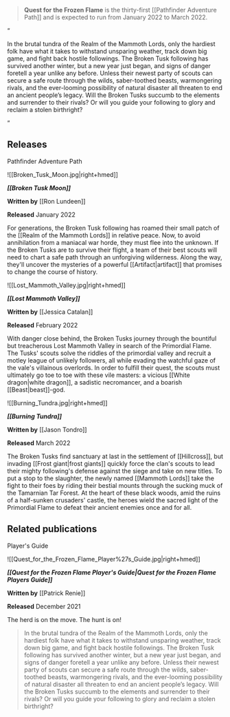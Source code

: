> **Quest for the Frozen Flame** is the thirty-first [[Pathfinder Adventure Path]] and is expected to run from January 2022 to March 2022.



“

In the brutal tundra of the Realm of the Mammoth Lords, only the hardiest folk have what it takes to withstand unsparing weather, track down big game, and fight back hostile followings. The Broken Tusk following has survived another winter, but a new year just began, and signs of danger foretell a year unlike any before. Unless their newest party of scouts can secure a safe route through the wilds, saber-toothed beasts, warmongering rivals, and the ever-looming possibility of natural disaster all threaten to end an ancient people’s legacy. Will the Broken Tusks succumb to the elements and surrender to their rivals? Or will you guide your following to glory and reclaim a stolen birthright?

”


## Releases



Pathfinder Adventure Path


![[Broken_Tusk_Moon.jpg|right+hmed]] 


***[[Broken Tusk Moon]]***

**Written by** [[Ron Lundeen]]

**Released** January 2022


For generations, the Broken Tusk following has roamed their small patch of the [[Realm of the Mammoth Lords]] in relative peace. Now, to avoid annihilation from a maniacal war horde, they must flee into the unknown. If the Broken Tusks are to survive their flight, a team of their best scouts will need to chart a safe path through an unforgiving wilderness. Along the way, they'll uncover the mysteries of a powerful [[Artifact|artifact]] that promises to change the course of history.


![[Lost_Mammoth_Valley.jpg|right+hmed]] 


***[[Lost Mammoth Valley]]***

**Written by** [[Jessica Catalan]]

**Released** February 2022


With danger close behind, the Broken Tusks journey through the bountiful but treacherous Lost Mammoth Valley in search of the Primordial Flame. The Tusks' scouts solve the riddles of the primordial valley and recruit a motley league of unlikely followers, all while evading the watchful gaze of the vale's villainous overlords. In order to fulfill their quest, the scouts must ultimately go toe to toe with these vile masters: a vicious [[White dragon|white dragon]], a sadistic necromancer, and a boarish [[Beast|beast]]-god.


![[Burning_Tundra.jpg|right+hmed]] 


***[[Burning Tundra]]***

**Written by** [[Jason Tondro]]

**Released** March 2022


The Broken Tusks find sanctuary at last in the settlement of [[Hillcross]], but invading [[Frost giant|frost giants]] quickly force the clan's scouts to lead their mighty following's defense against the siege and take on new titles. To put a stop to the slaughter, the newly named [[Mammoth Lords]] take the fight to their foes by riding their bestial mounts through the sucking muck of the Tamarnian Tar Forest. At the heart of these black woods, amid the ruins of a half-sunken crusaders' castle, the heroes wield the sacred light of the Primordial Flame to defeat their ancient enemies once and for all.



## Related publications



Player's Guide


![[Quest_for_the_Frozen_Flame_Player%27s_Guide.jpg|right+hmed]] 


***[[Quest for the Frozen Flame Player's Guide|Quest for the Frozen Flame Players Guide]]***

**Written by** [[Patrick Renie]]

**Released** December 2021


The herd is on the move. The hunt is on!
> In the brutal tundra of the Realm of the Mammoth Lords, only the hardiest folk have what it takes to withstand unsparing weather, track down big game, and fight back hostile followings. The Broken Tusk following has survived another winter, but a new year just began, and signs of danger foretell a year unlike any before.
Unless their newest party of scouts can secure a safe route through the wilds, saber-toothed beasts, warmongering rivals, and the ever-looming possibility of natural disaster all threaten to end an ancient people’s legacy. Will the Broken Tusks succumb to the elements and surrender to their rivals? Or will you guide your following to glory and reclaim a stolen birthright?








